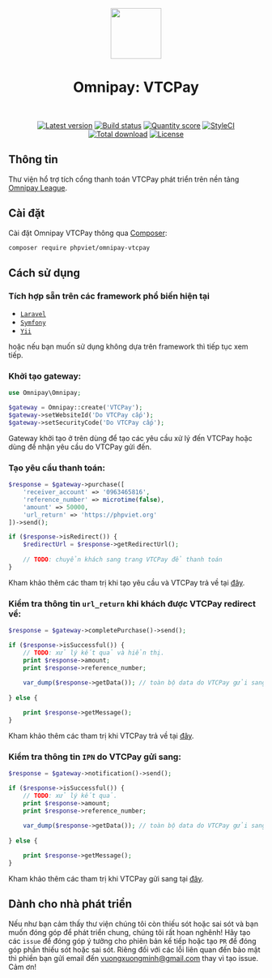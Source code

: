 <p align="center">
    <a href="https://vtcpay.vn" target="_blank">
        <img src="https://raw.githubusercontent.com/phpviet/omnipay-vtcpay/master/resources/logo.png" height="100px">
    </a>
    <h1 align="center">Omnipay: VTCPay</h1>
    <br>
    <p align="center">
    <a href="https://packagist.org/packages/phpviet/omnipay-vtcpay"><img src="https://img.shields.io/packagist/v/phpviet/omnipay-vtcpay.svg?style=flat-square" alt="Latest version"></a>
    <a href="https://travis-ci.org/phpviet/omnipay-vtcpay"><img src="https://img.shields.io/travis/phpviet/omnipay-vtcpay/master.svg?style=flat-square" alt="Build status"></a>
    <a href="https://scrutinizer-ci.com/g/phpviet/omnipay-vtcpay"><img src="https://img.shields.io/scrutinizer/g/phpviet/omnipay-vtcpay.svg?style=flat-square" alt="Quantity score"></a>
    <a href="https://styleci.io/repos/189053834"><img src="https://styleci.io/repos/189053834/shield?branch=master" alt="StyleCI"></a>
    <a href="https://packagist.org/packages/phpviet/omnipay-vtcpay"><img src="https://img.shields.io/packagist/dt/phpviet/omnipay-vtcpay.svg?style=flat-square" alt="Total download"></a>
    <a href="https://packagist.org/packages/phpviet/omnipay-vtcpay"><img src="https://img.shields.io/packagist/l/phpviet/omnipay-vtcpay.svg?style=flat-square" alt="License"></a>
    </p>
</p>

## Thông tin

Thư viện hổ trợ tích cổng thanh toán VTCPay phát triển trên nền tảng [Omnipay League](https://github.com/thephpleague/omnipay).

## Cài đặt

Cài đặt Omnipay VTCPay thông qua [Composer](https://getcomposer.org):

```bash
composer require phpviet/omnipay-vtcpay
```
## Cách sử dụng

### Tích hợp sẵn trên các framework phổ biến hiện tại

- [`Laravel`](https://github.com/phpviet/laravel-omnipay)
- [`Symfony`](https://github.com/phpviet/symfony-omnipay)
- [`Yii`](https://github.com/phpviet/yii-omnipay)

hoặc nếu bạn muốn sử dụng không dựa trên framework thì tiếp tục xem tiếp.

### Khởi tạo gateway:

```php
use Omnipay\Omnipay;

$gateway = Omnipay::create('VTCPay');
$gateway->setWebsiteId('Do VTCPay cấp');
$gateway->setSecurityCode('Do VTCPay cấp');
```

Gateway khởi tạo ở trên dùng để tạo các yêu cầu xử lý đến VTCPay hoặc dùng để nhận yêu cầu do VTCPay gửi đến.

### Tạo yêu cầu thanh toán:

```php
$response = $gateway->purchase([
    'receiver_account' => '0963465816',
    'reference_number' => microtime(false),
    'amount' => 50000,
    'url_return' => 'https://phpviet.org'
])->send();

if ($response->isRedirect()) {
    $redirectUrl = $response->getRedirectUrl();
    
    // TODO: chuyển khách sang trang VTCPay để thanh toán
}
```

Kham khảo thêm các tham trị khi tạo yêu cầu và VTCPay trả về tại [đây](https://vtcpay.vn/tai-lieu-tich-hop-website).

### Kiểm tra thông tin `url_return` khi khách được VTCPay redirect về:

```php
$response = $gateway->completePurchase()->send();

if ($response->isSuccessful()) {
    // TODO: xử lý kết quả và hiển thị.
    print $response->amount;
    print $response->reference_number;
    
    var_dump($response->getData()); // toàn bộ data do VTCPay gửi sang.
    
} else {

    print $response->getMessage();
}
```

Kham khảo thêm các tham trị khi VTCPay trả về tại [đây](https://vtcpay.vn/tai-lieu-tich-hop-website).


### Kiểm tra thông tin `IPN` do VTCPay gửi sang:

```php
$response = $gateway->notification()->send();

if ($response->isSuccessful()) {
    // TODO: xử lý kết quả.
    print $response->amount;
    print $response->reference_number;
    
    var_dump($response->getData()); // toàn bộ data do VTCPay gửi sang.
    
} else {

    print $response->getMessage();
}
```

Kham khảo thêm các tham trị khi VTCPay gửi sang tại [đây](https://vtcpay.vn/tai-lieu-tich-hop-website).

## Dành cho nhà phát triển

Nếu như bạn cảm thấy thư viện chúng tôi còn thiếu sót hoặc sai sót và bạn muốn đóng góp để phát triển chung, 
chúng tôi rất hoan nghênh! Hãy tạo các `issue` để đóng góp ý tưởng cho phiên bản kế tiếp hoặc tạo `PR` 
để đóng góp phần thiếu sót hoặc sai sót. Riêng đối với các lỗi liên quan đến bảo mật thì phiền bạn gửi email đến
vuongxuongminh@gmail.com thay vì tạo issue. Cảm ơn!
